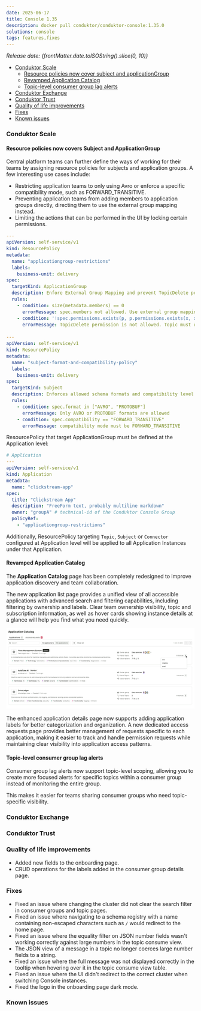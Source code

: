 ```yaml
---
date: 2025-06-17
title: Console 1.35
description: docker pull conduktor/conduktor-console:1.35.0
solutions: console
tags: features,fixes
---
```


_Release date: {frontMatter.date.toISOString().slice(0, 10)}_

- [Conduktor Scale](#conduktor-scale)
  - [Resource policies now cover subject and applicationGroup](#resource-policies-now-covers-subject-and-applicationgroup)
  - [Revamped Application Catalog](#revamped-application-catalog)
  - [Topic-level consumer group lag alerts](#topic-level-consumer-group-lag-alerts)
- [Conduktor Exchange](#conduktor-exchange)
- [Conduktor Trust](#conduktor-trust)
- [Quality of life improvements](#quality-of-life-improvements)
- [Fixes](#fixes)
- [Known issues](#known-issues)

### Conduktor Scale

#### Resource policies now covers Subject and ApplicationGroup

Central platform teams can further define the ways of working for their teams by assigning resource policies for subjects and application groups. A few interesting use cases include:

- Restricting application teams to only using Avro or enforce a specific compatibility mode, such as FORWARD_TRANSITIVE.
- Preventing application teams from adding members to application groups directly, directing them to use the external group mapping instead.
- Limiting the actions that can be performed in the UI by locking certain permissions.

````yaml
---
apiVersion: self-service/v1
kind: ResourcePolicy
metadata:
  name: "applicationgroup-restrictions"
  labels:
    business-unit: delivery
spec:
  targetKind: ApplicationGroup
  description: Enfore External Group Mapping and prevent TopicDelete permission in ApplicationGroup
  rules:
    - condition: size(metadata.members) == 0
      errorMessage: spec.members not allowed. Use external group mapping instead
    - condition: '!spec.permissions.exists(p, p.permissions.exists(x, x == "TopicDelete"))'
      errorMessage: TopicDelete permission is not allowed. Topic must only be deleted via CLI

---
apiVersion: self-service/v1
kind: ResourcePolicy
metadata:
  name: "subject-format-and-compatibility-policy"
  labels:
    business-unit: delivery
spec:
  targetKind: Subject
  description: Enforces allowed schema formats and compatibility level for subjects
  rules:
    - condition: spec.format in ["AVRO", "PROTOBUF"]
      errorMessage: Only AVRO or PROTOBUF formats are allowed
    - condition: spec.compatibility == "FORWARD_TRANSITIVE"
      errorMessage: compatibility mode must be FORWARD_TRANSITIVE
````

ResourcePolicy that target ApplicationGroup must be defined at the Application level:
````yaml
# Application
---
apiVersion: self-service/v1
kind: Application
metadata:
  name: "clickstream-app"
spec:
  title: "Clickstream App"
  description: "FreeForm text, probably multiline markdown"
  owner: "groupA" # technical-id of the Conduktor Console Group
  policyRef:
    - "applicationgroup-restrictions"
````

Additionally, ResourcePolicy targeting `Topic`, `Subject` or `Connector` configured at Application level will be applied to all Application Instances under that Application.

#### Revamped Application Catalog

The **Application Catalog** page has been completely redesigned to improve application discovery and team collaboration.

The new application list page provides a unified view of all accessible applications with advanced search and filtering capabilities, including filtering by ownership and labels. Clear team ownership visibility, topic and subscription information, as well as hover cards showing instance details at a glance will help you find what you need quickly.

![Application Catalog](/images/changelog/platform/v35/app-catalog.png)

The enhanced application details page now supports adding application labels for better categorization and organization. A new dedicated access requests page provides better management of requests specific to each application, making it easier to track and handle permission requests while maintaining clear visibility into application access patterns.

#### Topic-level consumer group lag alerts

Consumer group lag alerts now support topic-level scoping, allowing you to create more focused alerts for specific topics within a consumer group instead of monitoring the entire group.

This makes it easier for teams sharing consumer groups who need topic-specific visibility.

### Conduktor Exchange

### Conduktor Trust

### Quality of life improvements

- Added new fields to the onboarding page.
- CRUD operations for the labels added in the consumer group details page.

### Fixes

- Fixed an issue where changing the cluster did not clear the search filter in consumer groups and topic pages.
- Fixed an issue where navigating to a schema registry with a name containing non-escaped characters such as `/` would redirect to the home page.
- Fixed an issue where the equality filter on JSON number fields wasn't working correctly against large numbers in the topic consume view.
- The JSON view of a message in a topic no longer coerces large number fields to a string.
- Fixed an issue where the full message was not displayed correctly in the tooltip when hovering over it in the topic consume view table.
- Fixed an issue where the UI didn't redirect to the correct cluster when switching Console instances.
- Fixed the logo in the onboarding page dark mode.

### Known issues
